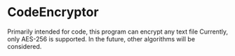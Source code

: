 # CodeEncryptor
Primarily intended for code, this program can encrypt any text file
Currently, only AES-256 is supported. In the future, other algorithms will be considered.
